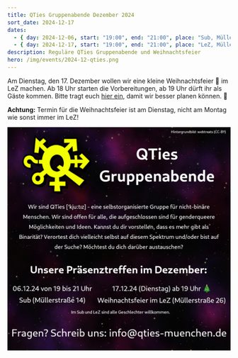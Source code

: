 ```yaml
---
title: QTies Gruppenabende Dezember 2024
sort_date: 2024-12-17
dates:
  - { day: 2024-12-06, start: "19:00", end: "21:00", place: "Sub, Müllerstraße 14" }
  - { day: 2024-12-17, start: "19:00", end: "21:00", place: "LeZ, Müllerstraße 26" }
description: Reguläre QTies Gruppenabende und Weihnachtsfeier
hero: /img/events/2024-12-qties.png
---
```


Am Dienstag, den 17. Dezember wollen wir eine kleine Weihnachtsfeier 🎄 im LeZ machen.
Ab 18 Uhr starten die Vorbereitungen, ab 19 Uhr dürft ihr als Gäste kommen.
Bitte tragt euch [hier ein](https://nuudel.digitalcourage.de/zhcofDFPbq2GyuJS), damit wir besser planen können. 🌟

**Achtung:** Termin für die Weihnachtsfeier ist am Dienstag, nicht am Montag wie sonst immer im LeZ!

![](/img/events/2024-12-qties.png)
